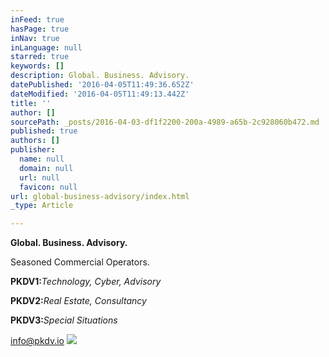 ```yaml
---
inFeed: true
hasPage: true
inNav: true
inLanguage: null
starred: true
keywords: []
description: Global. Business. Advisory.
datePublished: '2016-04-05T11:49:36.652Z'
dateModified: '2016-04-05T11:49:13.442Z'
title: ''
author: []
sourcePath: _posts/2016-04-03-df1f2200-200a-4989-a65b-2c928060b472.md
published: true
authors: []
publisher:
  name: null
  domain: null
  url: null
  favicon: null
url: global-business-advisory/index.html
_type: Article

---
```

**Global. Business. Advisory.**

Seasoned Commercial Operators.

**PKDV1:**_Technology, Cyber, Advisory_

**PKDV2:**_Real Estate, Consultancy_

**PKDV3:**_Special Situations_

info@pkdv.io
![](https://s3-us-west-2.amazonaws.com/the-grid-img/p/02af70296680d0ae5d68047705ef23986c63b89a.jpg)
